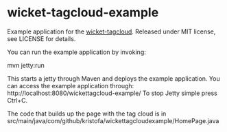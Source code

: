 wicket-tagcloud-example
========================

Example application for the [wicket-tagcloud](https://github.com/kristofa/wicket-tagcloud).
Released under MIT license, see LICENSE for details.

You can run the example application by invoking:

mvn jetty:run

This starts a jetty through Maven and deploys the example application.
You can access the example application through: http://localhost:8080/wickettagcloud-example/
To stop Jetty simple press Ctrl+C.

The code that builds up the page with the tag cloud is in src/main/java/com/github/kristofa/wickettagcloudexample/HomePage.java

